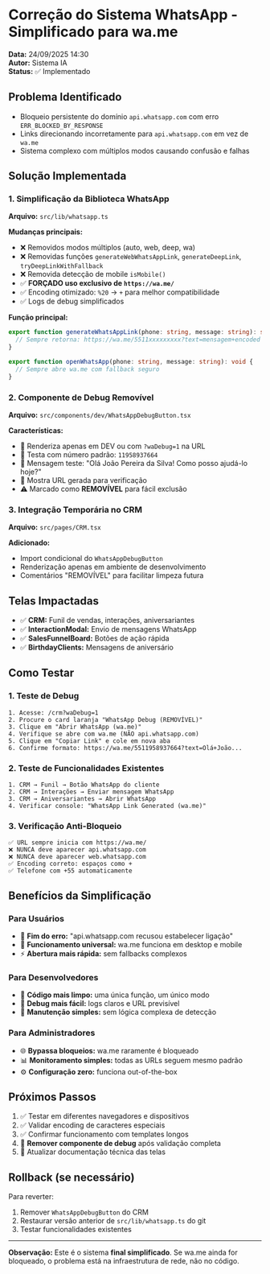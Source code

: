 # Correção do Sistema WhatsApp - Simplificado para wa.me
**Data:** 24/09/2025 14:30  
**Autor:** Sistema IA  
**Status:** ✅ Implementado  

## Problema Identificado
- Bloqueio persistente do domínio `api.whatsapp.com` com erro `ERR_BLOCKED_BY_RESPONSE`
- Links direcionando incorretamente para `api.whatsapp.com` em vez de `wa.me`
- Sistema complexo com múltiplos modos causando confusão e falhas

## Solução Implementada

### 1. Simplificação da Biblioteca WhatsApp
**Arquivo:** `src/lib/whatsapp.ts`

**Mudanças principais:**
- ❌ Removidos modos múltiplos (auto, web, deep, wa)
- ❌ Removidas funções `generateWebWhatsAppLink`, `generateDeepLink`, `tryDeepLinkWithFallback`
- ❌ Removida detecção de mobile `isMobile()`
- ✅ **FORÇADO uso exclusivo de `https://wa.me/`**
- ✅ Encoding otimizado: `%20` → `+` para melhor compatibilidade
- ✅ Logs de debug simplificados

**Função principal:**
```typescript
export function generateWhatsAppLink(phone: string, message: string): string {
  // Sempre retorna: https://wa.me/5511xxxxxxxxx?text=mensagem+encoded
}

export function openWhatsApp(phone: string, message: string): void {
  // Sempre abre wa.me com fallback seguro
}
```

### 2. Componente de Debug Removível
**Arquivo:** `src/components/dev/WhatsAppDebugButton.tsx`

**Características:**
- 📱 Renderiza apenas em DEV ou com `?waDebug=1` na URL
- 🧪 Testa com número padrão: `11958937664`
- 💬 Mensagem teste: "Olá João Pereira da Silva! Como posso ajudá-lo hoje?"
- 🔗 Mostra URL gerada para verificação
- ⚠️ Marcado como **REMOVÍVEL** para fácil exclusão

### 3. Integração Temporária no CRM
**Arquivo:** `src/pages/CRM.tsx`

**Adicionado:**
- Import condicional do `WhatsAppDebugButton`
- Renderização apenas em ambiente de desenvolvimento
- Comentários "REMOVÍVEL" para facilitar limpeza futura

## Telas Impactadas
- ✅ **CRM:** Funil de vendas, interações, aniversariantes
- ✅ **InteractionModal:** Envio de mensagens WhatsApp
- ✅ **SalesFunnelBoard:** Botões de ação rápida
- ✅ **BirthdayClients:** Mensagens de aniversário

## Como Testar

### 1. Teste de Debug
```
1. Acesse: /crm?waDebug=1
2. Procure o card laranja "WhatsApp Debug (REMOVÍVEL)"
3. Clique em "Abrir WhatsApp (wa.me)"
4. Verifique se abre com wa.me (NÃO api.whatsapp.com)
5. Clique em "Copiar Link" e cole em nova aba
6. Confirme formato: https://wa.me/5511958937664?text=Olá+João...
```

### 2. Teste de Funcionalidades Existentes
```
1. CRM → Funil → Botão WhatsApp do cliente
2. CRM → Interações → Enviar mensagem WhatsApp
3. CRM → Aniversariantes → Abrir WhatsApp
4. Verificar console: "WhatsApp Link Generated (wa.me)"
```

### 3. Verificação Anti-Bloqueio
```
✅ URL sempre inicia com https://wa.me/
❌ NUNCA deve aparecer api.whatsapp.com
❌ NUNCA deve aparecer web.whatsapp.com
✅ Encoding correto: espaços como + 
✅ Telefone com +55 automaticamente
```

## Benefícios da Simplificação

### Para Usuários
- 🚫 **Fim do erro:** "api.whatsapp.com recusou estabelecer ligação"  
- 🔄 **Funcionamento universal:** wa.me funciona em desktop e mobile
- ⚡ **Abertura mais rápida:** sem fallbacks complexos

### Para Desenvolvedores  
- 🧹 **Código mais limpo:** uma única função, um único modo
- 🐛 **Debug mais fácil:** logs claros e URL previsível
- 🔧 **Manutenção simples:** sem lógica complexa de detecção

### Para Administradores
- 🌐 **Bypassa bloqueios:** wa.me raramente é bloqueado  
- 📊 **Monitoramento simples:** todas as URLs seguem mesmo padrão
- ⚙️ **Configuração zero:** funciona out-of-the-box

## Próximos Passos
1. ✅ Testar em diferentes navegadores e dispositivos
2. ✅ Validar encoding de caracteres especiais
3. ✅ Confirmar funcionamento com templates longos
4. 🔄 **Remover componente de debug** após validação completa
5. 📝 Atualizar documentação técnica das telas

## Rollback (se necessário)
Para reverter: 
1. Remover `WhatsAppDebugButton` do CRM
2. Restaurar versão anterior de `src/lib/whatsapp.ts` do git
3. Testar funcionalidades existentes

---
**Observação:** Este é o sistema **final simplificado**. Se wa.me ainda for bloqueado, o problema está na infraestrutura de rede, não no código.